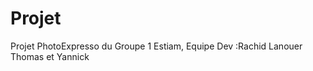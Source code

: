 Projet
======

Projet PhotoExpresso du Groupe 1 Estiam, Equipe Dev :Rachid Lanouer Thomas et Yannick 
